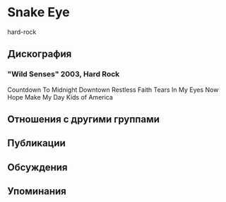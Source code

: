 # Snake Eye

hard-rock

## Дискография

### "Wild Senses" 2003, Hard Rock

Countdown To Midnight
Downtown 
Restless 
Faith 
Tears In My Eyes 
Now 
Hope 
Make My Day 
Kids of America


## Отношения с другими группами


## Публикации


## Обсуждения


## Упоминания

